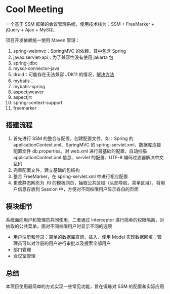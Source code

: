 # Cool Meeting

一个基于 SSM 框架的会议管理系统，使用技术栈为：SSM + FreeMarker + jQuery + Ajax + MySQL

项目开发依赖统一使用 Maven 管理：

1. spring-webmvc：SpringMVC 的依赖，其中包含 Spring
2. javax.servlet-api：为了兼容性没有使用 jakarta 包
3. spring-jdbc
4. mysql-connector-java
5. druid：可能存在无法兼容 JDK11 的情况，[解决方法](https://aidanblog.top/2021/08/25/Solution-Maven-druidApply11/)
6. mybatis：
7. mybatis-spring
8. aspectjweaver
9. aspectjrt
10. spring-context-support
11. freemarker

## 搭建流程

1. 首先进行 SSM 的整合与配置，创建配置文件，如：Spring 的 applicationContext.xml、SpringMVC 的 spring-servlet.xml、数据库连接配置文件 db.properties。对 web.xml 进行最基础的配置，自动扫描 applicationContext.xml 信息、servlet 的配置、UTF-8 编码过滤器解决中文乱码
2. 完善配置文件，建立基础的包结构
3. 整合 FreeMarker，在 spring-servlet.xml 中进行相应配置
4. 更改静态网页为 .ftl 的模板网页，抽取公共区域（头部导航，菜单区域），将用户信息存放到 Session 中，方便对不同权限用户显示各自的页面

## 模块细节

系统面向用户和管理员共同使用，二者通过 Interceptor 进行简单的权限隔离，对抽取的公共菜单，面对不同权限用户时显示不同的选项

* 用户注册和登录：简单的数据库查询、插入，使用 Model 实现数据回填；管理员可以对注册的用户进行审批以及搜索全部用户
* 部门管理
* 会议室管理

## 总结

本项目使用最简单的方式实现一些常见功能，旨在锻炼对 SSM 的配置和实际应用